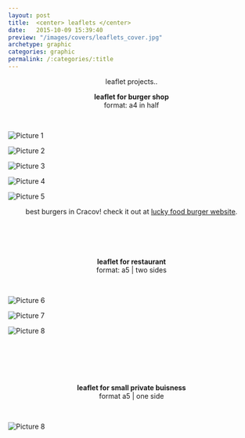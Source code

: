 ```yaml
---
layout: post
title:  <center> leaflets </center>
date:   2015-10-09 15:39:40
preview: "/images/covers/leaflets_cover.jpg"
archetype: graphic
categories: graphic
permalink: /:categories/:title
---
```


<center>
<p>leaflet projects..</p>

<b>leaflet for burger shop</b><br/>
format: a4 in half
</center>
<p>&nbsp;</p>

![Picture 1](\images\graphic-design\leaflets\1.jpg)

![Picture 2](\images\graphic-design\leaflets\2.jpg)

![Picture 3](\images\graphic-design\leaflets\3.jpg)

![Picture 4](\images\graphic-design\leaflets\4.jpg)

![Picture 5](\images\graphic-design\leaflets\5.jpg)

<center>
best burgers in Cracov! check it out at <a href="https://www.luckyfood-burger.pl/">lucky food burger website</a>.
</center>

<br />
<br />
<br />
<br />
<br />

<center>
<b>leaflet for restaurant</b><br/>
format: a5 | two sides
</center>
<p>&nbsp;</p>

![Picture 6](\images\graphic-design\leaflets\6.jpg)

![Picture 7](\images\graphic-design\leaflets\7.jpg)

![Picture 8](\images\graphic-design\leaflets\8.jpg)

<br />
<br />
<br />
<br />
<br />

<center>
<b>leaflet for small private buisness</b><br/>
format a5 | one side
</center>
<p>&nbsp;</p>

![Picture 8](\images\graphic-design\leaflets\9.jpg)

